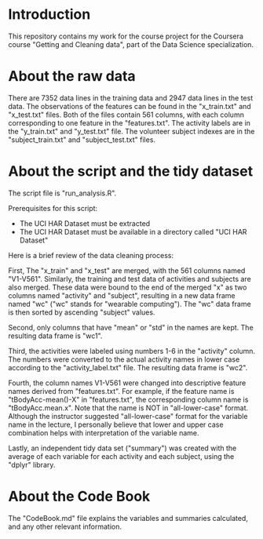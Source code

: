 # Introduction

This repository contains my work for the course project for the Coursera course "Getting and Cleaning data", part of the Data Science specialization.

# About the raw data

There are 7352 data lines in the training data and 2947 data lines in the test data. The observations of the features can be found in the "x_train.txt" and "x_test.txt" files. Both of the files contain 561 columns, with each column corresponding to one feature in the "features.txt". The activity labels are in the "y_train.txt" and "y_test.txt" file. The volunteer subject indexes are in the "subject_train.txt" and "subject_test.txt" files.

# About the script and the tidy dataset

The script file is "run_analysis.R".

Prerequisites for this script:

* The UCI HAR Dataset must be extracted
* The UCI HAR Dataset must be available in a directory called "UCI HAR Dataset"

Here is a brief review of the data cleaning process:

First, The "x_train" and "x_test" are merged, with the 561 columns named "V1-V561". Similarly, the training and test data of activities and subjects are also merged. These data were bound to the end of the merged "x" as two columns named "activity" and "subject", resulting in a new data frame named "wc" ("wc" stands for "wearable computing"). The "wc" data frame is then sorted by ascending "subject" values.

Second, only columns that have "mean" or "std" in the names are kept. The resulting data frame is "wc1".

Third, the activities were labeled using numbers 1-6 in the "activity" column. The numbers were converted to the actual activity names in lower case according to the "activity_label.txt" file. The resulting data frame is "wc2".

Fourth, the column names V1-V561 were changed into descriptive feature names derived from "features.txt". For example, if the feature name is "tBodyAcc-mean()-X" in "features.txt", the corresponding column name is "tBodyAcc.mean.x". Note that the name is NOT in "all-lower-case" format. Although the instructor suggested "all-lower-case" format for the variable name in the lecture, I personally believe that lower and upper case combination helps with interpretation of the variable name.

Lastly, an independent tidy data set ("summary") was created with the average of each variable for each activity and each subject, using the "dplyr" library.

# About the Code Book

The "CodeBook.md" file explains the variables and summaries calculated, and any other relevant information.
